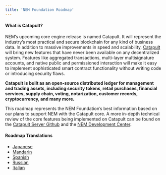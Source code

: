 ```yaml
---
title: 'NEM Foundation Roadmap'
---
```


#### What is Catapult?
NEM’s upcoming core engine release is named Catapult. It will represent the industry’s most practical and secure blockchain for any kind of business data. In addition to massive improvements in speed and scalability, [Catapult ](https://nem.io/catapult/) will bring new features that have never been available on any decentralized system. Features like aggregated transactions, multi-layer multisignature accounts, and native public and permissioned interaction will make it easy to implement sophisticated smart contract functionality without writing code or introducing security flaws. 

**Catapult is built as an open-source distributed ledger for management and trading assets, including security tokens, retail purchases, financial services, supply chain, voting, notarization, customer records, cryptocurrency, and many more.**

This roadmap represents the NEM Foundation’s best information based on our plans to support NEM with the Catapult core. A more in-depth technical review of the core features being implemented on Catapult can be found on the [Catapult Server Github](https://github.com/nemtech/catapult-server/issues) and the [NEM Development Center](https://nemtech.github.io/concepts/account.html).  

#### Roadmap Translations
* [Japanese](https://docs.google.com/document/d/1Ws82lY3iGiiOHRuTEfMKevqQ-Js0yCUpcItwVR9_Xlg/edit?usp=sharing)
* [Mandarin](https://docs.google.com/document/d/1TU3EIQ66YOxph-a9QIZt5gK4gBuQw0PGrd5daQWh-l0/edit)
* [Spanish](https://docs.google.com/document/d/1JcJ0T9PpOppDek7F82vWWb1n4SOa5838DmbjIhfogxk/edit?usp=sharing)
* [Russian](https://nemnews.io/dorozhnaja-karta-i-catapult-nem/)
* [Italian](https://nemitalia.io/catapult-roadmap-e-visione-nem/)
